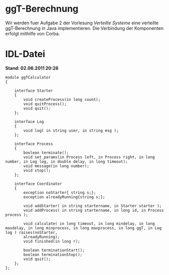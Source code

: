 ggT-Berechnung
==============
Wir werden fuer Aufgabe 2 der Vorlesung _Verteilte Systeme_ eine verteilte ggT-Berechnung in Java implementieren. Die Verbindung der Komponenten erfolgt mithilfe von Corba.

IDL-Datei
=========
**Stand: 02.06.2011 20:26**

    module ggTCalculator
    {

        interface Starter
        {
            void createProcess(in long count);
            void quitProcess();
            void quit();
        };

        interface Log
        {
            void log( in string user, in string msg );
        };

        interface Process
        {
            boolean terminate();
            void set_params(in Process left, in Process right, in long number, in Log log, in double delay, in long timeout);
            void message(in long number);
            void stop();
        };

        interface Coordinator
        {
            exception noStarter{ string s;};
            exception alreadyRunning{string s;};

            void addStarter( in string startername, in Starter starter );
            void addProcess( in string startername, in long id, in Process process );

            void calculate( in long timeout, in long mindelay, in long maxdelay, in long minprocess, in long maxprocess, in long ggT, in Log log ) raises(noStarter,
            alreadyRunning);
            void finished(in long r);

            boolean terminationStart();
            boolean terminationStop();
            void quit();
        };
    };